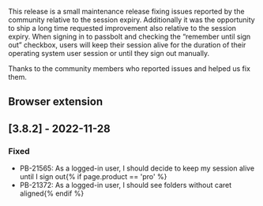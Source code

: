 This release is a small maintenance release fixing issues reported by the community relative to the session expiry. Additionally it was the opportunity to ship a long time requested improvement also relative to the session expiry. When signing in to passbolt and checking the “remember until sign out” checkbox, users will keep their session alive for the duration of their operating system user session or until they sign out manually.

Thanks to the community members who reported issues and helped us fix them.

## Browser extension
## [3.8.2] - 2022-11-28
### Fixed
- PB-21565: As a logged-in user, I should decide to keep my session alive until I sign out{% if page.product == 'pro' %}
- PB-21372: As a logged-in user, I should see folders without caret aligned{% endif %}
